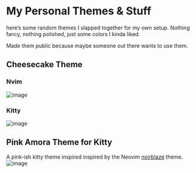 # My Personal Themes & Stuff

here’s some random themes I slapped together for my own setup. Nothing fancy, nothing polished, just some colors I kinda liked. 


Made them public because maybe someone out there wants to use them.

## Cheesecake Theme

### Nvim
![image](https://github.com/user-attachments/assets/63b4a191-3882-4416-88d8-8442b7a16fbf)

### Kitty
![image](https://github.com/user-attachments/assets/d9901063-b914-48ce-b1f9-d8a47caadaf5)

## Pink Amora Theme for Kitty

A pink-ish kitty theme inspired inspired by the Neovim [noirblaze](https://github.com/n1ghtmare/noirblaze-vim) theme.
![image](https://github.com/user-attachments/assets/d61a40f3-4e6c-4e74-ba91-9a682bfb86cf)


